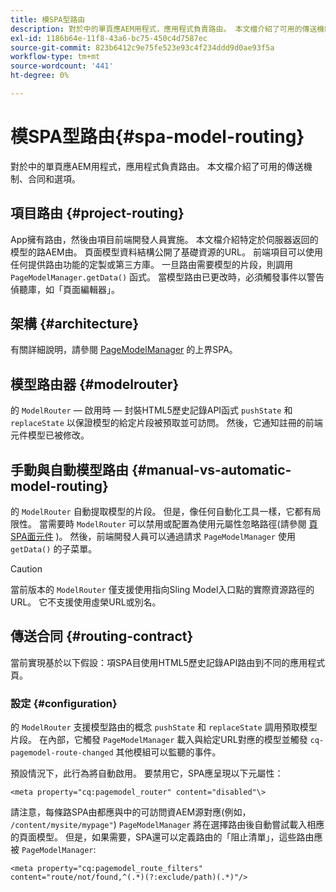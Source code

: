```yaml
---
title: 模SPA型路由
description: 對於中的單頁應AEM用程式，應用程式負責路由。 本文檔介紹了可用的傳送機制、合同和選項。
exl-id: 1186b64e-11f8-43a6-bc75-450c4d7587ec
source-git-commit: 823b6412c9e75fe523e93c4f234ddd9d0ae93f5a
workflow-type: tm+mt
source-wordcount: '441'
ht-degree: 0%

---
```


# 模SPA型路由{#spa-model-routing}

對於中的單頁應AEM用程式，應用程式負責路由。 本文檔介紹了可用的傳送機制、合同和選項。

## 項目路由 {#project-routing}

App擁有路由，然後由項目前端開發人員實施。 本文檔介紹特定於伺服器返回的模型的路AEM由。 頁面模型資料結構公開了基礎資源的URL。 前端項目可以使用任何提供路由功能的定製或第三方庫。 一旦路由需要模型的片段，則調用 `PageModelManager.getData()` 函式。 當模型路由已更改時，必須觸發事件以警告偵聽庫，如「頁面編輯器」。

## 架構 {#architecture}

有關詳細說明，請參閱 [PageModelManager](blueprint.md#pagemodelmanager) 的上界SPA。

## 模型路由器 {#modelrouter}

的 `ModelRouter`  — 啟用時 — 封裝HTML5歷史記錄API函式 `pushState` 和 `replaceState` 以保證模型的給定片段被預取並可訪問。 然後，它通知註冊的前端元件模型已被修改。

## 手動與自動模型路由 {#manual-vs-automatic-model-routing}

的 `ModelRouter` 自動提取模型的片段。 但是，像任何自動化工具一樣，它都有局限性。 當需要時 `ModelRouter` 可以禁用或配置為使用元屬性忽略路徑(請參閱 [頁SPA面元件](page-component.md) )。 然後，前端開發人員可以通過請求 `PageModelManager` 使用 `getData()` 的子菜單。

>[!CAUTION]
>
>當前版本的 `ModelRouter` 僅支援使用指向Sling Model入口點的實際資源路徑的URL。 它不支援使用虛榮URL或別名。

## 傳送合同 {#routing-contract}

當前實現基於以下假設：項SPA目使用HTML5歷史記錄API路由到不同的應用程式頁。

### 設定 {#configuration}

的 `ModelRouter` 支援模型路由的概念 `pushState` 和 `replaceState` 調用預取模型片段。 在內部，它觸發 `PageModelManager` 載入與給定URL對應的模型並觸發 `cq-pagemodel-route-changed` 其他模組可以監聽的事件。

預設情況下，此行為將自動啟用。 要禁用它，SPA應呈現以下元屬性：

```
<meta property="cq:pagemodel_router" content="disabled"\>
```

請注意，每條路SPA由都應與中的可訪問資AEM源對應(例如， `/content/mysite/mypage"`) `PageModelManager` 將在選擇路由後自動嘗試載入相應的頁面模型。 但是，如果需要，SPA還可以定義路由的「阻止清單」，這些路由應被 `PageModelManager`:

```
<meta property="cq:pagemodel_route_filters" content="route/not/found,^(.*)(?:exclude/path)(.*)"/>
```

